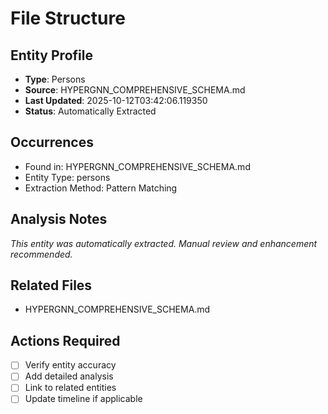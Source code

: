 # File Structure

## Entity Profile
- **Type**: Persons
- **Source**: HYPERGNN_COMPREHENSIVE_SCHEMA.md
- **Last Updated**: 2025-10-12T03:42:06.119350
- **Status**: Automatically Extracted

## Occurrences
- Found in: HYPERGNN_COMPREHENSIVE_SCHEMA.md
- Entity Type: persons
- Extraction Method: Pattern Matching

## Analysis Notes
*This entity was automatically extracted. Manual review and enhancement recommended.*

## Related Files
- HYPERGNN_COMPREHENSIVE_SCHEMA.md

## Actions Required
- [ ] Verify entity accuracy
- [ ] Add detailed analysis
- [ ] Link to related entities
- [ ] Update timeline if applicable
